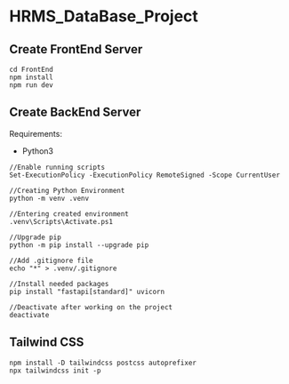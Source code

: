 ﻿# HRMS_DataBase_Project
 
## Create FrontEnd Server
```
cd FrontEnd
npm install
npm run dev
```

## Create BackEnd Server
Requirements:
- Python3
  
```
//Enable running scripts
Set-ExecutionPolicy -ExecutionPolicy RemoteSigned -Scope CurrentUser

//Creating Python Environment
python -m venv .venv

//Entering created environment
.venv\Scripts\Activate.ps1

//Upgrade pip
python -m pip install --upgrade pip

//Add .gitignore file
echo "*" > .venv/.gitignore

//Install needed packages
pip install "fastapi[standard]" uvicorn

//Deactivate after working on the project
deactivate
```

## Tailwind CSS
```
npm install -D tailwindcss postcss autoprefixer
npx tailwindcss init -p
```

